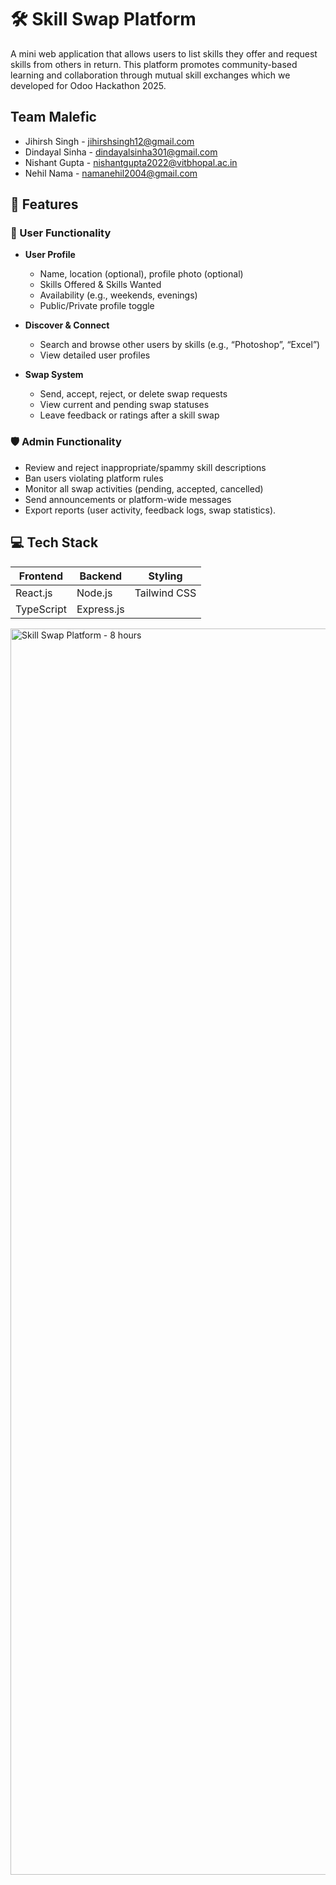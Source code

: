 # 🛠️ Skill Swap Platform

A mini web application that allows users to list skills they offer and request skills from others in return. This platform promotes community-based learning and collaboration through mutual skill exchanges which we developed for Odoo Hackathon 2025.

## Team Malefic
- Jihirsh Singh - jihirshsingh12@gmail.com
- Dindayal Sinha - dindayalsinha301@gmail.com
- Nishant Gupta - nishantgupta2022@vitbhopal.ac.in
- Nehil Nama - namanehil2004@gmail.com


## 🚀 Features

### 👤 User Functionality
- **User Profile**
  - Name, location (optional), profile photo (optional)
  - Skills Offered & Skills Wanted
  - Availability (e.g., weekends, evenings)
  - Public/Private profile toggle

- **Discover & Connect**
  - Search and browse other users by skills (e.g., “Photoshop”, “Excel”)
  - View detailed user profiles

- **Swap System**
  - Send, accept, reject, or delete swap requests
  - View current and pending swap statuses
  - Leave feedback or ratings after a skill swap

### 🛡️ Admin Functionality
- Review and reject inappropriate/spammy skill descriptions
- Ban users violating platform rules
- Monitor all swap activities (pending, accepted, cancelled)
- Send announcements or platform-wide messages
- Export reports (user activity, feedback logs, swap statistics).



## 💻 Tech Stack

| Frontend       | Backend      | Styling      |
|----------------|--------------|--------------|
| React.js       | Node.js      | Tailwind CSS |
| TypeScript     | Express.js   |              |

<img width="4828" height="1994" alt="Skill Swap Platform - 8 hours" src="https://github.com/user-attachments/assets/97260c28-898f-4880-a43d-8f1a15ec1f8c" />
